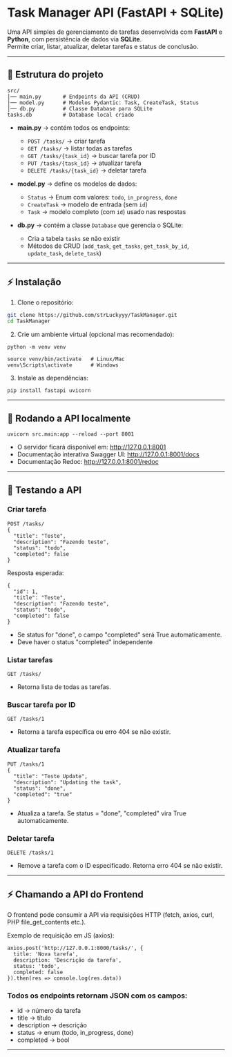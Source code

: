 # Task Manager API (FastAPI + SQLite)

Uma API simples de gerenciamento de tarefas desenvolvida com **FastAPI** e **Python**, com persistência de dados via **SQLite**.  
Permite criar, listar, atualizar, deletar tarefas e status de conclusão.

---

## 📂 Estrutura do projeto
```
src/
│── main.py       # Endpoints da API (CRUD)
│── model.py      # Modelos Pydantic: Task, CreateTask, Status
│── db.py         # Classe Database para SQLite
tasks.db          # Database local criado
```

- **main.py** → contém todos os endpoints:
  - `POST /tasks/` → criar tarefa
  - `GET /tasks/` → listar todas as tarefas
  - `GET /tasks/{task_id}` → buscar tarefa por ID
  - `PUT /tasks/{task_id}` → atualizar tarefa
  - `DELETE /tasks/{task_id}` → deletar tarefa

- **model.py** → define os modelos de dados:
  - `Status` → Enum com valores: `todo`, `in_progress`, `done`
  - `CreateTask` → modelo de entrada (sem `id`)
  - `Task` → modelo completo (com `id`) usado nas respostas

- **db.py** → contém a classe `Database` que gerencia o SQLite:
  - Cria a tabela `tasks` se não existir
  - Métodos de CRUD (`add_task`, `get_tasks`, `get_task_by_id`, `update_task`, `delete_task`)

---

## ⚡ Instalação

1. Clone o repositório:
```bash
git clone https://github.com/strLuckyyy/TaskManager.git
cd TaskManager
```

2. Crie um ambiente virtual (opcional mas recomendado):
```
python -m venv venv

source venv/bin/activate   # Linux/Mac
venv\Scripts\activate      # Windows
```

3. Instale as dependências:
```
pip install fastapi uvicorn
```

---

## 🚀 Rodando a API localmente
```
uvicorn src.main:app --reload --port 8001
```
* O servidor ficará disponível em: http://127.0.0.1:8001
* Documentação interativa Swagger UI: http://127.0.0.1:8001/docs
* Documentação Redoc: http://127.0.0.1:8001/redoc

---

## 📌 Testando a API
### Criar tarefa

```
POST /tasks/
{
  "title": "Teste",
  "description": "Fazendo teste",
  "status": "todo",
  "completed": false
}
```
Resposta esperada:
```
{
  "id": 1,
  "title": "Teste",
  "description": "Fazendo teste",
  "status": "todo",
  "completed": false
}
```
* Se status for "done", o campo "completed" será True automaticamente.
* Deve haver o status "completed" independente

### Listar tarefas
```
GET /tasks/
```
* Retorna lista de todas as tarefas.

### Buscar tarefa por ID
```
GET /tasks/1
```
* Retorna a tarefa específica ou erro 404 se não existir.

### Atualizar tarefa
```
PUT /tasks/1
{
  "title": "Teste Update",
  "description": "Updating the task",
  "status": "done",
  "completed": "true"
}
```
* Atualiza a tarefa. Se status = "done", "completed" vira True automaticamente.

### Deletar tarefa
```
DELETE /tasks/1
```
* Remove a tarefa com o ID especificado. Retorna erro 404 se não existir.

---

## ⚡ Chamando a API do Frontend

O frontend pode consumir a API via requisições HTTP (fetch, axios, curl, PHP file_get_contents etc.).

Exemplo de requisição em JS (axios):
```
axios.post('http://127.0.0.1:8000/tasks/', {
  title: 'Nova tarefa',
  description: 'Descrição da tarefa',
  status: 'todo',
  completed: false
}).then(res => console.log(res.data))
```

### Todos os endpoints retornam JSON com os campos:
* id → número da tarefa
* title → título
* description → descrição
* status → enum (todo, in_progress, done)
* completed → bool

---
